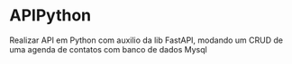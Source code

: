 # APIPython
Realizar API em Python com auxilio da lib FastAPI, modando um CRUD de uma agenda de contatos com banco de dados Mysql

